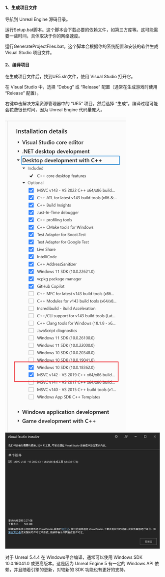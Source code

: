 #### 1、生成项目文件

导航到 Unreal Engine 源码目录。

运行Setup.bat脚本。这个脚本会下载必要的依赖文件，如第三方库等。这可能需要一些时间，具体取决于你的网络速度。

运行GenerateProjectFiles.bat。这个脚本会根据你的系统配置和安装的软件生成 Visual Studio 项目文件。

#### 2、编译项目

在生成项目文件后，找到UE5.sln文件，使用 Visual Studio 打开它。

在 Visual Studio 中，选择 “Debug” 或 “Release” 配置（通常在生成游戏时使用 “Release” 配置）。

右键单击解决方案资源管理器中的 “UE5” 项目，然后选择 “生成”。编译过程可能会花费很长时间，因为 Unreal Engine 代码量庞大。

![](https://raw.githubusercontent.com/HushengStudent/myUnreal/refs/heads/main/Doc/01.build%20engine/vs_install1.png)
![](https://raw.githubusercontent.com/HushengStudent/myUnreal/refs/heads/main/Doc/01.build%20engine/vs_install2.png)

对于 Unreal 5.4.4 在 Windows平台编译，通常可以使用 Windows SDK 10.0.19041.0 或更高版本。这是因为 Unreal Engine 5 有一定的 Windows API 依赖，并且随着引擎的更新，对较新的 SDK 功能也有更好的支持。
